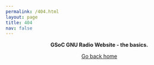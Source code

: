 ```yaml
---
permalink: /404.html
layout: page
title: 404
nav: false
---
```


<style type="text/css" media="screen">
  .container {
    margin: 10px auto;
    max-width: 600px;
    text-align: center;
  }
  h1 {
    margin: 30px 0;
    font-size: 4em;
    line-height: 1;
    letter-spacing: -1px;
  }
</style>

<div class="container">
  <p><strong>GSoC GNU Radio Website - the basics.</strong></p>
  
  <p><a href="{{ "/" | relative_url }}">Go back home</a></p>
</div>
